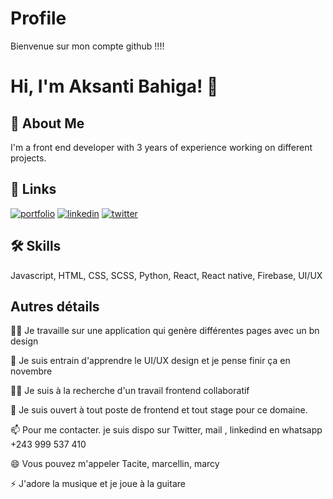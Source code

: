 
# Profile

Bienvenue sur mon compte github !!!!


# Hi, I'm Aksanti Bahiga! 👋


## 🚀 About Me
I'm a front end  developer with 3 years of experience working on different projects.


## 🔗 Links
[![portfolio](https://img.shields.io/badge/my_portfolio-000?style=for-the-badge&logo=ko-fi&logoColor=white)](https://aksantibahiga.live/)
[![linkedin](https://img.shields.io/badge/linkedin-0A66C2?style=for-the-badge&logo=linkedin&logoColor=white)](https://www.linkedin.com/in/aksanti-bahiga-tacite-42b5981a1/)
[![twitter](https://img.shields.io/badge/twitter-1DA1F2?style=for-the-badge&logo=twitter&logoColor=white)](https://twitter.com/BahigaTacite)


## 🛠 Skills
Javascript, HTML, CSS, SCSS, Python, React, React native, Firebase, UI/UX


## Autres détails
👩‍💻 Je travaille sur une application qui genère différentes pages avec un bn design

🧠 Je suis entrain d'apprendre le UI/UX design et je pense finir ça en novembre

👯‍♀️ Je suis à la recherche d'un travail frontend collaboratif

🤔 Je suis ouvert à tout poste de frontend et tout stage pour ce domaine.

📫 Pour me contacter. je suis dispo sur Twitter, mail , linkedind en whatsapp +243 999 537 410

😄 Vous pouvez m'appeler Tacite, marcellin, marcy 

⚡️ J'adore la musique et je joue à la guitare 

